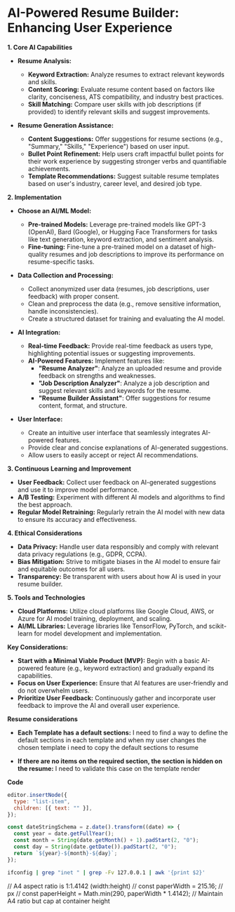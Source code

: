# AI-Powered Resume Builder: Enhancing User Experience

**1. Core AI Capabilities**

- **Resume Analysis:**

  - **Keyword Extraction:** Analyze resumes to extract relevant keywords and skills.
  - **Content Scoring:** Evaluate resume content based on factors like clarity, conciseness, ATS compatibility, and industry best practices.
  - **Skill Matching:** Compare user skills with job descriptions (if provided) to identify relevant skills and suggest improvements.

- **Resume Generation Assistance:**
  - **Content Suggestions:** Offer suggestions for resume sections (e.g., "Summary," "Skills," "Experience") based on user input.
  - **Bullet Point Refinement:** Help users craft impactful bullet points for their work experience by suggesting stronger verbs and quantifiable achievements.
  - **Template Recommendations:** Suggest suitable resume templates based on user's industry, career level, and desired job type.

**2. Implementation**

- **Choose an AI/ML Model:**

  - **Pre-trained Models:** Leverage pre-trained models like GPT-3 (OpenAI), Bard (Google), or Hugging Face Transformers for tasks like text generation, keyword extraction, and sentiment analysis.
  - **Fine-tuning:** Fine-tune a pre-trained model on a dataset of high-quality resumes and job descriptions to improve its performance on resume-specific tasks.

- **Data Collection and Processing:**

  - Collect anonymized user data (resumes, job descriptions, user feedback) with proper consent.
  - Clean and preprocess the data (e.g., remove sensitive information, handle inconsistencies).
  - Create a structured dataset for training and evaluating the AI model.

- **AI Integration:**

  - **Real-time Feedback:** Provide real-time feedback as users type, highlighting potential issues or suggesting improvements.
  - **AI-Powered Features:** Implement features like:
    - **"Resume Analyzer"**: Analyze an uploaded resume and provide feedback on strengths and weaknesses.
    - **"Job Description Analyzer"**: Analyze a job description and suggest relevant skills and keywords for the resume.
    - **"Resume Builder Assistant"**: Offer suggestions for resume content, format, and structure.

- **User Interface:**
  - Create an intuitive user interface that seamlessly integrates AI-powered features.
  - Provide clear and concise explanations of AI-generated suggestions.
  - Allow users to easily accept or reject AI recommendations.

**3. Continuous Learning and Improvement**

- **User Feedback:** Collect user feedback on AI-generated suggestions and use it to improve model performance.
- **A/B Testing:** Experiment with different AI models and algorithms to find the best approach.
- **Regular Model Retraining:** Regularly retrain the AI model with new data to ensure its accuracy and effectiveness.

**4. Ethical Considerations**

- **Data Privacy:** Handle user data responsibly and comply with relevant data privacy regulations (e.g., GDPR, CCPA).
- **Bias Mitigation:** Strive to mitigate biases in the AI model to ensure fair and equitable outcomes for all users.
- **Transparency:** Be transparent with users about how AI is used in your resume builder.

**5. Tools and Technologies**

- **Cloud Platforms:** Utilize cloud platforms like Google Cloud, AWS, or Azure for AI model training, deployment, and scaling.
- **AI/ML Libraries:** Leverage libraries like TensorFlow, PyTorch, and scikit-learn for model development and implementation.

**Key Considerations:**

- **Start with a Minimal Viable Product (MVP):** Begin with a basic AI-powered feature (e.g., keyword extraction) and gradually expand its capabilities.
- **Focus on User Experience:** Ensure that AI features are user-friendly and do not overwhelm users.
- **Prioritize User Feedback:** Continuously gather and incorporate user feedback to improve the AI and overall user experience.

**Resume considerations**

- **Each Template has a default sections:** I need to find a way to define the default sections in each template and when my user changes the chosen template i need to copy the default sections to resume

- **If there are no items on the required section, the section is hidden on the resume:** I need to validate this case on the template render

**Code**

```javascript
editor.insertNode({
  type: "list-item",
  children: [{ text: "" }],
});

const dateStringSchema = z.date().transform((date) => {
  const year = date.getFullYear();
  const month = String(date.getMonth() + 1).padStart(2, "0");
  const day = String(date.getDate()).padStart(2, "0");
  return `${year}-${month}-${day}`;
});
```

```bash
ifconfig | grep "inet " | grep -Fv 127.0.0.1 | awk '{print $2}'
```

// A4 aspect ratio is 1:1.4142 (width:height)
// const paperWidth = 215.16; // px
// const paperHeight = Math.min(290, paperWidth \* 1.4142); // Maintain A4 ratio but cap at container height
